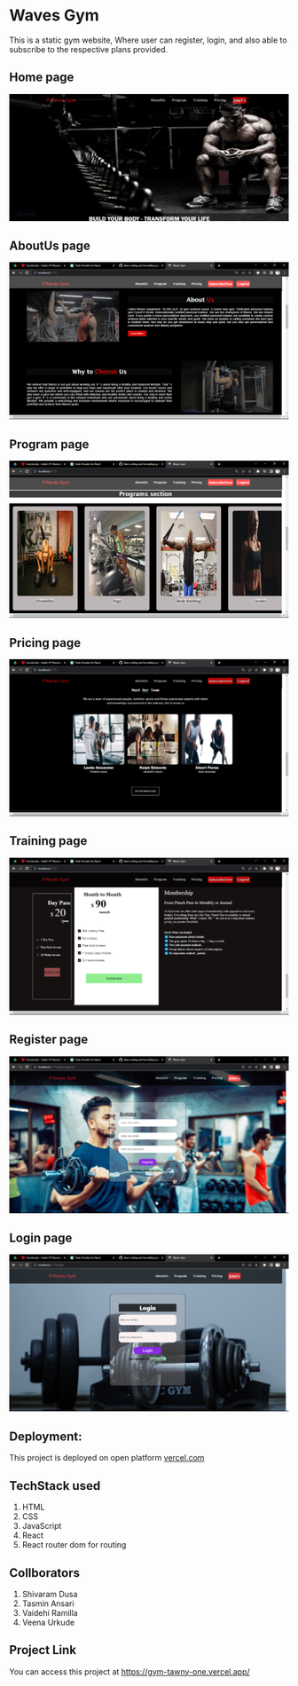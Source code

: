 # Waves Gym

This is a static gym website, Where user can register, login, and also able to subscribe to the respective plans provided.

## Home page

![screenshot of home page](/src/assets/home.png)

## AboutUs page

![screenshot of AboutUs page](./src/assets/two.png)

## Program page

![screenshot of Program page](./src/assets/three.png)

## Pricing page

![screenshot of Pricing page](./src/assets/four.png)

## Training page

![screenshot of Training page](./src/assets/five.png)

## Register page

![screenshot of Register page](./src/assets/six.png)

## Login page

![screenshot of Login page](./src/assets/seven.png)

## Deployment:
This project is deployed on open platform [vercel.com](https://vercel.com/) 

## TechStack used

1. HTML
2. CSS
3. JavaScript
4. React
5. React router dom for routing

## Collborators

1. Shivaram Dusa
2. Tasmin Ansari
3. Vaidehi Ramilla
4. Veena Urkude

## Project Link

You can access this project at https://gym-tawny-one.vercel.app/
